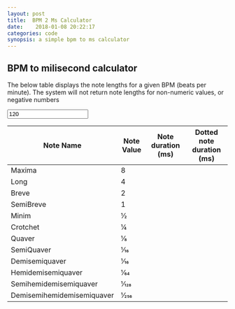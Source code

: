```yaml
---
layout: post
title:  BPM 2 Ms Calculator
date:    2018-01-08 20:22:17
categories: code
synopsis: a simple bpm to ms calculator
---
```

<script>
/*
  BPM to MS
*/
var noteNames = [
  ["maxima", "dottedmaxima", 8],
  ["long", "dottedlong", 4],
  ["breve", "dottedbreve", 2],
  ["semibreve", "dottedsemibreve", 1],
  ["minim", "dottedminim", .5],
  ["crotchet", "dottedcrotchet", .25],
  ["quaver", "dottedquaver", .125],
  ["squaver", "dottedsquaver", .0625],
  ["dsquaver", "dotteddsquaver", .03125],
  ["hdsquaver", "dottedhdsquaver", .015625],
  ["shdsquaver", "dottedshdsquaver", .0078125],
  ["dshdsquaver", "dotteddshdsquaver", .00390625]
];
function bpmFromSlider() {
  //it was a slider, now it's a textbox.
  var bpm = parseInt(document.getElementById("bpmSlider").value);
   if(!(typeof bpm==='number' && bpm >0 )) {
     bpm=9999999999; // a big enough number to make all of the calculated table values zero
     document.getElementById("bpmSlider").classList.add("entryError");

   }
   else {
     document.getElementById("bpmSlider").classList.remove("entryError");
   }
  // document.getElementById("bpm").value = bpm;250
  for (var i = 0; i < noteNames.length; i++) {

    // TODO: while loop that checks
    //    typeof = number AND is positive and not zero.
    //      throw inline error if not
    //    ensure length of bpm is not greater than 7 (123.456)
    var elementID = "\"" + noteNames[i][0] + "\"";
    var dottedelementID = "\"" + noteNames[i][1] + "\"";
    document.getElementById(noteNames[i][0]).innerHTML = ((60/bpm) *noteNames[i][2]* 4000).toFixed(3);
    document.getElementById(noteNames[i][1]).innerHTML = ((60/bpm) *noteNames[i][2]* 6000).toFixed(3); //dotted noted = 1.5 length of undotted
  }
}

</script>

## BPM to milisecond calculator

The below table displays the note lengths for a given BPM (beats per minute). The system will not return note lengths for non-numeric values, or negative numbers

<input id="bpmSlider" placeholder="BPM" value="120" onchange="bpmFromSlider();" onkeypress="this.onchange();" onpaste="this.onchange();" oninput="this.onchange();">

<table id="noteTable">
  <tbody>
    <thead>
      <th>Note Name</th>
      <th>Note Value</th>
      <th>Note duration (ms)</th>
      <th>Dotted note duration (ms)</th>
    </thead>
    <tr>
      <td>Maxima</td>
      <td>8</td>
      <td id="maxima"></td>
      <td id="dottedmaxima"></td>
    </tr>
    <tr>
      <td>Long</td>
      <td>4</td>
      <td id="long"></td>
      <td id="dottedlong"></td>
    </tr>
    <tr>
      <td>Breve</td>
      <td>2</td>
      <td id="breve"></td>
      <td id="dottedbreve"></td>
    </tr>
    <tr>
      <td>SemiBreve</td>
      <td>1</td>
      <td id="semibreve"></td>
      <td id="dottedsemibreve"></td>
    </tr>
    <tr>
      <td>Minim</td>
      <td>1&frasl;2</td>
      <td id="minim"></td>
      <td id="dottedminim"></td>
    </tr>
    <tr>
      <td>Crotchet</td>
      <td>1&frasl;4</td>
      <td id="crotchet"></td>
      <td id="dottedcrotchet"></td>
    </tr>
    <tr>
      <td>Quaver</td>
      <td>1&frasl;8</td>
      <td id="quaver"></td>
      <td id="dottedquaver"></td>
    </tr>
    <tr>
      <td>SemiQuaver</td>
      <td>1&frasl;16</td>
      <td id="squaver"></td>
      <td id="dottedsquaver"></td>
    </tr>
    <tr>
      <td>Demisemiquaver</td>
      <td>1&frasl;16</td>
      <td id="dsquaver"></td>
      <td id="dotteddsquaver"></td>
    </tr>
    <tr>
      <td>Hemidemisemiquaver</td>
      <td>1&frasl;64</td>
      <td id="hdsquaver"></td>
      <td id="dottedhdsquaver"></td>
    </tr>
    <tr>
      <td>Semihemidemisemiquaver</td>
      <td>1&frasl;128</td>
      <td id="shdsquaver"></td>
      <td id="dottedshdsquaver"></td>
    </tr>
    <tr>
      <td>Demisemihemidemisemiquaver</td>
      <td>1&frasl;256</td>
      <td id="dshdsquaver"></td>
      <td id="dotteddshdsquaver"></td>
    </tr>
  </tbody>
</table>
